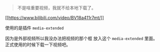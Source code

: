 > 不是啥重要视频，我就不给本地下载了。

[[https://www.bilibili.com/video/BV18a411r7mt/]]

使用的是插件 `media-extended` 

因为是外部视频所以我没办法把视频的那个框 放入这个 `media-extended` 里面。正式使用的时候下载一下视频吧。